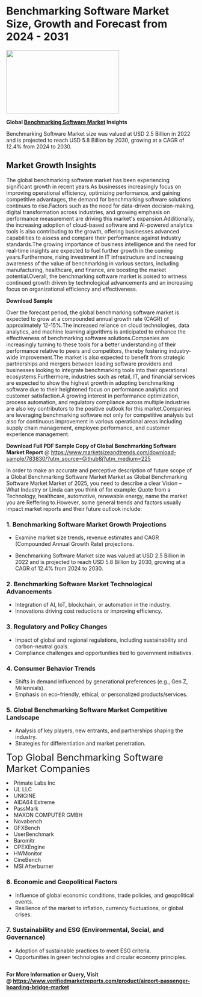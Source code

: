 <H1>Benchmarking Software Market Size, Growth and Forecast from 2024 - 2031</H1><img class="aligncenter size-medium wp-image-584254" src="https://thirdeyenews.in/wp-content/uploads/2024/09/Global-Market-Research-300x168.jpeg" alt="" width="300" height="168" /><p><strong>Global&nbsp;<a href="https://www.marketsizeandtrends.com/download-sample/783830/?utm_source=Github8j?utm_medium=225">Benchmarking Software Market</a> Insights</strong></p><p>Benchmarking Software Market size was valued at USD 2.5 Billion in 2022 and is projected to reach USD 5.8 Billion by 2030, growing at a CAGR of 12.4% from 2024 to 2030.</p><p><h2>Market Growth Insights</h2> <p>The global benchmarking software market has been experiencing significant growth in recent years.As businesses increasingly focus on improving operational efficiency, optimizing performance, and gaining competitive advantages, the demand for benchmarking software solutions continues to rise.Factors such as the need for data-driven decision-making, digital transformation across industries, and growing emphasis on performance measurement are driving this market's expansion.Additionally, the increasing adoption of cloud-based software and AI-powered analytics tools is also contributing to the growth, offering businesses advanced capabilities to assess and compare their performance against industry standards.The growing importance of business intelligence and the need for real-time insights are expected to fuel further growth in the coming years.Furthermore, rising investment in IT infrastructure and increasing awareness of the value of benchmarking in various sectors, including manufacturing, healthcare, and finance, are boosting the market potential.Overall, the benchmarking software market is poised to witness continued growth driven by technological advancements and an increasing focus on organizational efficiency and effectiveness.</p> <p><strong>Download Sample</strong></p> <p>Over the forecast period, the global benchmarking software market is expected to grow at a compounded annual growth rate (CAGR) of approximately 12-15%.The increased reliance on cloud technologies, data analytics, and machine learning algorithms is anticipated to enhance the effectiveness of benchmarking software solutions.Companies are increasingly turning to these tools for a better understanding of their performance relative to peers and competitors, thereby fostering industry-wide improvement.The market is also expected to benefit from strategic partnerships and mergers between leading software providers and businesses looking to integrate benchmarking tools into their operational ecosystems.Furthermore, industries such as retail, IT, and financial services are expected to show the highest growth in adopting benchmarking software due to their heightened focus on performance analytics and customer satisfaction.A growing interest in performance optimization, process automation, and regulatory compliance across multiple industries are also key contributors to the positive outlook for this market.Companies are leveraging benchmarking software not only for competitive analysis but also for continuous improvement in various operational areas including supply chain management, employee performance, and customer experience management.</p> <p><span class=""><strong>Download Full PDF Sample Copy of Global Benchmarking Software Market Report</strong> @ <a href="https://www.marketsizeandtrends.com/download-sample/783830/?utm_source=Github8j?utm_medium=225" target="_blank">https://www.marketsizeandtrends.com/download-sample/783830/?utm_source=Github8j?utm_medium=225</a></span></p><p>In order to make an accurate and perceptive description of future scope of a Global&nbsp;Benchmarking Software Market Market as Global&nbsp;Benchmarking Software Market Market of 2025, you need to describe a clear Vision &ndash; What Industry or Linda can you think of for example: Quote from a Technology, healthcare, automotive, renewable energy, name the market you are Reffering to.However, some general trends and factors usually impact market reports and their future outlook include:</p><h3>1.&nbsp;<strong>Benchmarking Software Market Growth Projections</strong></h3><ul><li>Examine market size trends, revenue estimates and CAGR (Compounded Annual Growth Rate) projections.</li><li><p>Benchmarking Software Market size was valued at USD 2.5 Billion in 2022 and is projected to reach USD 5.8 Billion by 2030, growing at a CAGR of 12.4% from 2024 to 2030.</p></li></ul><h3>2.&nbsp;<strong>Benchmarking Software Market Technological Advancements</strong></h3><ul><li>Integration of AI, IoT, blockchain, or automation in the industry.</li><li>Innovations driving cost reductions or improving efficiency.</li></ul><h3>3.&nbsp;<strong>Regulatory and Policy Changes</strong></h3><ul><li>Impact of global and regional regulations, including sustainability and carbon-neutral goals.</li><li>Compliance challenges and opportunities tied to government initiatives.</li></ul><h3>4.&nbsp;<strong>Consumer Behavior Trends</strong></h3><ul><li>Shifts in demand influenced by generational preferences (e.g., Gen Z, Millennials).</li><li>Emphasis on eco-friendly, ethical, or personalized products/services.</li></ul><h3>5.&nbsp;<strong>Global Benchmarking Software Market Competitive Landscape</strong></h3><ul><li>Analysis of key players, new entrants, and partnerships shaping the industry.</li><li>Strategies for differentiation and market penetration.</li></ul><p data-pm-slice="1 1 []"><span style="color: inherit; font-family: inherit; font-size: 25px;">Top Global Benchmarking Software Market Companies</span></p><div class="" data-test-id=""><p><li>Primate Labs Inc</li><li> UL LLC</li><li> UNIGINE</li><li> AIDA64 Extreme</li><li> PassMark</li><li> MAXON COMPUTER GMBH</li><li> Novabench</li><li> GFXBench</li><li> UserBenchmark</li><li> Baromitr</li><li> OPEXEngine</li><li> HWMonitor</li><li> CineBench</li><li> MSI Afterburner</li></p></div><h3>6.&nbsp;<strong>Economic and Geopolitical Factors</strong></h3><ul><li>Influence of global economic conditions, trade policies, and geopolitical events.</li><li>Resilience of the market to inflation, currency fluctuations, or global crises.</li></ul><h3>7.&nbsp;<strong>Sustainability and ESG (Environmental, Social, and Governance)</strong></h3><ul><li>Adoption of sustainable practices to meet ESG criteria.</li><li>Opportunities in green technologies and circular economy principles.</li></ul><h2><strong style="font-size: 14px;">For More Information or Query, Visit @&nbsp;</strong><a style="background-color: #ffffff; font-size: 14px;" href="https://www.marketsizeandtrends.com/report/benchmarking-software-market/" target="_blank">https://www.verifiedmarketreports.com/product/airport-passenger-boarding-bridge-market</a></h2>